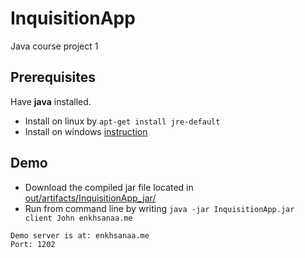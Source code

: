 # InquisitionApp
Java course project 1

## Prerequisites
Have **java** installed.
* Install on linux by ```apt-get install jre-default```
* Install on windows [instruction](https://www.java.com/en/download/help/windows_manual_download.xml)

## Demo

* Download the compiled jar file located in [out/artifacts/InquisitionApp_jar/](https://github.com/Enkhsanaa/InquisitionApp/blob/master/out/artifacts/InquisitionApp_jar/InquisitionApp.jar)
* Run from command line by writing ```java -jar InquisitionApp.jar client John enkhsanaa.me```

```
Demo server is at: enkhsanaa.me
Port: 1202
```

